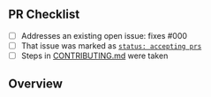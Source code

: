 <!-- 👋 Hi, thanks for sending a PR to retryyy! 💖.
Please fill out all fields below and make sure each item is true and [x] checked.
Otherwise we may not be able to review your PR. -->

## PR Checklist

- [ ] Addresses an existing open issue: fixes #000
- [ ] That issue was marked as [`status: accepting prs`](https://github.com/stefanmaric/retryyy/issues?q=is%3Aopen+is%3Aissue+label%3A%22status%3A+accepting+prs%22)
- [ ] Steps in [CONTRIBUTING.md](https://github.com/stefanmaric/retryyy/blob/main/.github/CONTRIBUTING.md) were taken

## Overview

<!-- Description of what is changed and how the code change does that. -->
